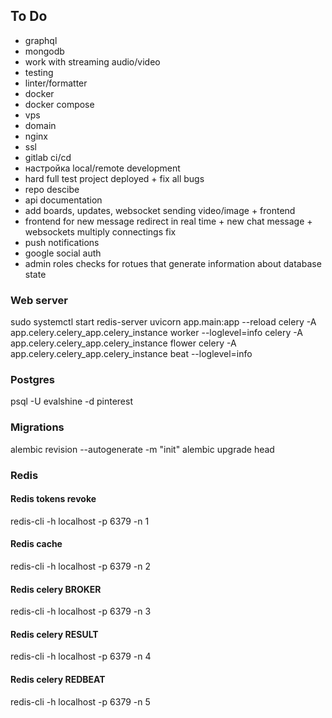 ## To Do
- graphql
- mongodb
- work with streaming audio/video
- testing
- linter/formatter
- docker
- docker compose
- vps
- domain
- nginx
- ssl
- gitlab ci/cd
- настройка local/remote development
- hard full test project deployed + fix all bugs
- repo descibe
- api documentation
- add boards, updates, websocket sending video/image + frontend
- frontend for new message redirect in real time + new chat message + websockets multiply connectings fix
- push notifications
- google social auth
- admin roles checks for rotues that generate information about database state


### Web server
sudo systemctl start redis-server
uvicorn app.main:app --reload
celery -A app.celery.celery_app.celery_instance worker --loglevel=info
celery -A app.celery.celery_app.celery_instance flower
celery -A app.celery.celery_app.celery_instance beat --loglevel=info


### Postgres
psql -U evalshine -d pinterest


### Migrations
alembic revision --autogenerate -m "init"
alembic upgrade head


### Redis
#### Redis tokens revoke
redis-cli -h localhost -p 6379 -n 1
#### Redis cache
redis-cli -h localhost -p 6379 -n 2
#### Redis celery BROKER
redis-cli -h localhost -p 6379 -n 3
#### Redis celery RESULT
redis-cli -h localhost -p 6379 -n 4
#### Redis celery REDBEAT
redis-cli -h localhost -p 6379 -n 5